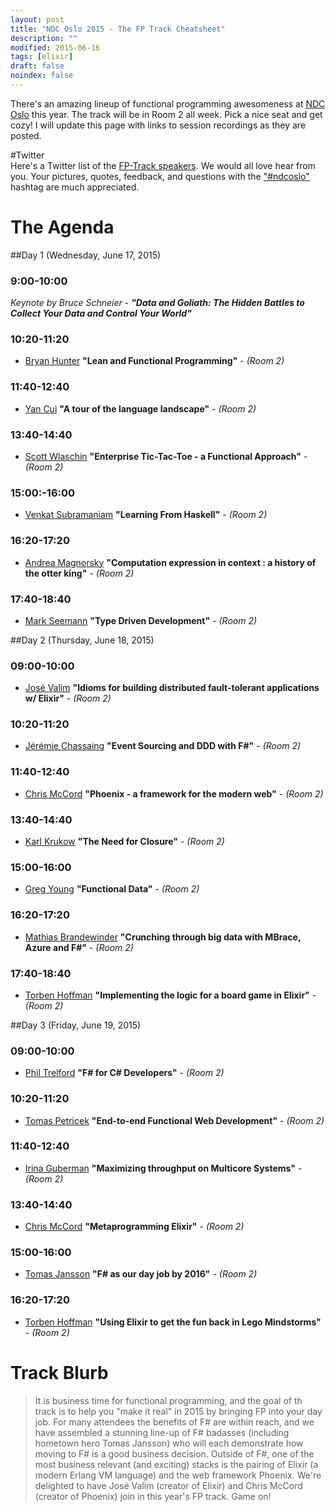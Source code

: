 ```yaml
---
layout: post
title: "NDC Oslo 2015 - The FP Track Cheatsheet"
description: ""
modified: 2015-06-16
tags: [elixir]
draft: false
noindex: false
---
```


There's an amazing lineup of functional programming awesomeness at [NDC Oslo](http://ndcoslo.com) this year. The track will be in Room 2 all week. Pick a nice seat and get cozy! I will update this page with links to session recordings as they are posted.

#Twitter  
Here's a Twitter list of the [FP-Track speakers]( https://twitter.com/bryan_hunter/lists/ndc-oslo-2015-fp-track). We would all love hear from you. Your pictures, quotes, feedback, and questions with the ["#ndcoslo"](https://twitter.com/search?q=%23ndcoslo&src=typd&f=tweets) hashtag are much appreciated.

# The Agenda

##Day 1 (Wednesday, June 17, 2015)

### <a name="day-1-1"></a>9:00-10:00
_Keynote by Bruce Schneier - **"Data and Goliath: The Hidden Battles to Collect Your Data and Control Your World"**_

### <a name="day-1-2"></a>10:20-11:20
* [Bryan Hunter](https://twitter.com/bryan_hunter) **"Lean and Functional Programming"** - _(Room 2)_

### <a name="day-1-3"></a>11:40-12:40
* [Yan Cui](https://twitter.com/theburningmonk) 	**"A tour of the language landscape"** - _(Room 2)_

### <a name="day-1-4"></a>13:40-14:40
* [Scott Wlaschin](https://twitter.com/ScottWlaschin) **"Enterprise Tic-Tac-Toe - a Functional Approach"** - _(Room 2)_

### <a name="day-1-5"></a>15:00:-16:00
* [Venkat Subramaniam](https://twitter.com/venkat_s) **"Learning From Haskell"** - _(Room 2)_

### <a name="day-1-6"></a>16:20-17:20 
* [Andrea Magnorsky](https://twitter.com/silverSpoon) **"Computation expression in context : a history of the otter king"** - _(Room 2)_

### <a name="day-1-7"></a>17:40-18:40
* [Mark Seemann](https://twitter.com/ploeh) **"Type Driven Development"** - _(Room 2)_

##Day 2 (Thursday, June 18, 2015)

### <a name="day-2-1"></a>09:00-10:00 
* [José Valim](https://twitter.com/josevalim) **"Idioms for building distributed fault-tolerant applications w/ Elixir"** - _(Room 2)_

### <a name="day-2-2"></a>10:20-11:20 
* [Jérémie Chassaing](https://twitter.com/thinkb4coding) **"Event Sourcing and DDD with F#"** - _(Room 2)_

### <a name="day-2-3"></a>11:40-12:40 
* [Chris McCord](https://twitter.com/chris_mccord) **"Phoenix - a framework for the modern web"** - _(Room 2)_

### <a name="day-2-4"></a>13:40-14:40 
* [Karl Krukow](https://twitter.com/karlkrukow) **"The Need for Closure"** - _(Room 2)_

### <a name="day-2-5"></a>15:00-16:00
* [Greg Young](https://twitter.com/gregyoung) **"Functional Data"** - _(Room 2)_

### <a name="day-2-6"></a>16:20-17:20
* [Mathias Brandewinder](https://twitter.com/brandewinder) **"Crunching through big data with MBrace, Azure and F#"** - _(Room 2)_

### <a name="day-2-7"></a>17:40-18:40
* [Torben Hoffman](https://twitter.com/LeHoff) **"Implementing the logic for a board game in Elixir"** - _(Room 2)_

##Day 3 (Friday, June 19, 2015)

### <a name="day-3-1"></a>09:00-10:00
* [Phil Trelford](https://twitter.com/ptrelford) **"F# for C# Developers"** - _(Room 2)_

### <a name="day-3-2"></a>10:20-11:20
* [Tomas Petricek](https://twitter.com/tomaspetricek) **"End-to-end Functional Web Development"** - _(Room 2)_

### <a name="day-3-3"></a>11:40-12:40
* [Irina Guberman](https://twitter.com/irina_guberman) **"Maximizing throughput on Multicore Systems"** - _(Room 2)_

### <a name="day-3-4"></a>13:40-14:40
* [Chris McCord](https://twitter.com/chris_mccord) **"Metaprogramming Elixir"** - _(Room 2)_

### <a name="day-3-5"></a>15:00-16:00
* [Tomas Jansson](https://twitter.com/TomasJansson) **"F# as our day job by 2016"** - _(Room 2)_

### <a name="day-3-6"></a>16:20-17:20
* [Torben Hoffman](https://twitter.com/LeHoff) **"Using Elixir to get the fun back in Lego Mindstorms"** - _(Room 2)_


# Track Blurb
> It is business time for functional programming, and the goal of th track is to help you "make it real" in 2015 by bringing FP into your day job. For many attendees the benefits of F# are within reach, and we have assembled a stunning line-up of F# badasses (including hometown hero Tomas Jansson) who will each demonstrate how moving to F# is a good business decision. Outside of F#, one of the most business relevant (and exciting) stacks is the pairing of Elixir (a modern Erlang VM language) and the web framework Phoenix. We're delighted to have José Valim (creator of Elixir) and Chris McCord (creator of Phoenix) join in this year's FP track. Game on!

